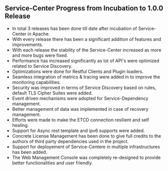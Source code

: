 ## Service-Center Progress from Incubation to 1.0.0 Release

  - In total 3 releases has been done till date after incubation of Service-Center in Apache.
  - With every release there has been a significant addition of features and improvements.
  - With each release the stability of the Service-Center increased as more and more bugs were fixed.
  - Performance has increased significantly as lot of API's were optimized related to Service Discovery.
  - Optimizations were done for Restful Clients and Plugin loaders.
  - Seamless integration of metrics & tracing were added in to improve the monitoring capabilities.
  - Security was improved in terms of Service Discovery based on rules, default TLS Cipher Suites were added. 
  - Event driven mechanisms were adopted for Service-Dependency management.
  - Better management of data was implemented in case of recovery management.
  - Efforts were made to make the ETCD connection resilient and self healing.
  - Support for Async rest template and ipv6 supports were added.
  - Concrete License Management has been done to give full credits to the authors of third party dependencies used in the project.
  - Support for deployement of Service-Centere in multiple infrastructures has been added.
  - The Web Management Console was completely re-designed to provide better functionalities and user friendly.
  
